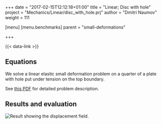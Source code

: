 +++
date = "2017-02-15T12:12:18+01:00"
title = "Linear; Disc with hole"
project = "Mechanics/Linear/disc_with_hole.prj"
author = "Dmitri Naumov"
weight = 111

[menu]
  [menu.benchmarks]
    parent = "small-deformations"

+++

{{< data-link >}}

## Equations

We solve a linear elastic small deformation problem on a quarter of a plate with hole put under tension on the top boundary.

See [this PDF](../Circular_hole.pdf) for detailed problem description.

## Results and evaluation

![Result showing the displacement field.](../disc_with_hole_pcs_0_ts_4_t_1.000000.png)

<!-- {{< vis path="Mechanics/Linear/disc_with_hole_pcs_0_ts_4_t_1.000000.vtu" >}} -->
